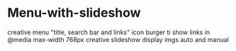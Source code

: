# Menu-with-slideshow
creative menu "title, search bar and links"
icon burger ti show links in @media max-width 768px
creative slideshow display imgs auto and manual
